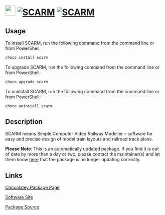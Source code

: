 ﻿# <img src="https://cdn.jsdelivr.net/gh/mkevenaar/chocolatey-packages@323595ed55bdb26e1af255afd14a80ac860ed821/icons/scarm.png" width="32" height="32"/> [![SCARM](https://img.shields.io/chocolatey/v/scarm.svg?label=SCARM)](https://community.chocolatey.org/packages/scarm) [![SCARM](https://img.shields.io/chocolatey/dt/scarm.svg)](https://community.chocolatey.org/packages/scarm)

## Usage

To install SCARM, run the following command from the command line or from PowerShell:

```powershell
choco install scarm
```

To upgrade SCARM, run the following command from the command line or from PowerShell:

```powershell
choco upgrade scarm
```

To uninstall SCARM, run the following command from the command line or from PowerShell:

```powershell
choco uninstall scarm
```

## Description

SCARM means Simple Computer Aided Railway Modeller – software for easy and precise design of model train layouts and railroad track plans.

**Please Note**: This is an automatically updated package. If you find it is
out of date by more than a day or two, please contact the maintainer(s) and
let them know [here](https://github.com/mkevenaar/chocolatey-packages/issues) that the package is no longer updating correctly.


## Links

[Chocolatey Package Page](https://community.chocolatey.org/packages/scarm)

[Software Site](https://www.scarm.info)

[Package Source](https://github.com/mkevenaar/chocolatey-packages/tree/master/automatic/scarm)

